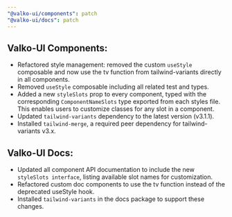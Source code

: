 ```yaml
---
"@valko-ui/components": patch
"@valko-ui/docs": patch
---
```


## Valko-UI Components:

- Refactored style management: removed the custom `useStyle` composable and now use the tv function from tailwind-variants directly in all components.
- Removed `useStyle` composable including all related test and types.
- Added a new `styleSlots` prop to every component, typed with the corresponding `ComponentNameSlots` type exported from each styles file. This enables users to customize classes for any slot in a component.
- Updated `tailwind-variants` dependency to the latest version (v3.1.1).
- Installed `tailwind-merge`, a required peer dependency for tailwind-variants v3.x.

## Valko-UI Docs:

- Updated all component API documentation to include the new `styleSlots interface`, listing available slot names for customization.
- Refactored custom doc components to use the tv function instead of the deprecated useStyle hook.
- Installed `tailwind-variants` in the docs package to support these changes.
